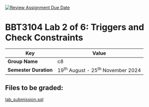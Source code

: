 [![Review Assignment Due Date](https://classroom.github.com/assets/deadline-readme-button-22041afd0340ce965d47ae6ef1cefeee28c7c493a6346c4f15d667ab976d596c.svg)](https://classroom.github.com/a/n_dWj_95)
# BBT3104 Lab 2 of 6: Triggers and Check Constraints


| **Key**                                                               | Value                                                                                                                                                                              |
|---------------|---------------------------------------------------------|
| **Group Name**                                                               | c8 |
| **Semester Duration**                                                 | 19<sup>th</sup> August - 25<sup>th</sup> November 2024                                                                                                                       |

## Files to be graded:
[lab_submission.sql](lab_submission.sql)